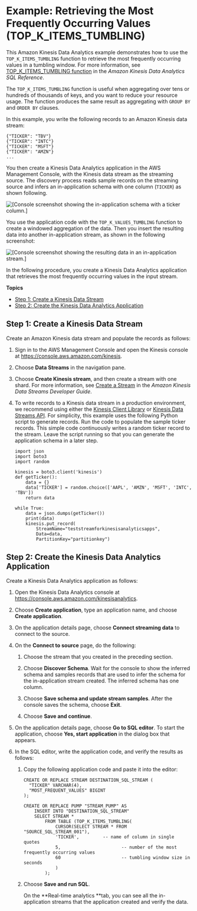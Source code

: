 # Example: Retrieving the Most Frequently Occurring Values \(TOP\_K\_ITEMS\_TUMBLING\)<a name="examples-window-topkitems"></a>

This Amazon Kinesis Data Analytics example demonstrates how to use the `TOP_K_ITEMS_TUMBLING` function to retrieve the most frequently occurring values in a tumbling window\. For more information, see [TOP\_K\_ITEMS\_TUMBLING function](https://docs.aws.amazon.com/kinesisanalytics/latest/sqlref/top-k.html) in the *Amazon Kinesis Data Analytics SQL Reference*\. 

The `TOP_K_ITEMS_TUMBLING` function is useful when aggregating over tens or hundreds of thousands of keys, and you want to reduce your resource usage\. The function produces the same result as aggregating with `GROUP BY` and `ORDER BY` clauses\.

In this example, you write the following records to an Amazon Kinesis data stream: 

```
{"TICKER": "TBV"}
{"TICKER": "INTC"}
{"TICKER": "MSFT"}
{"TICKER": "AMZN"}
...
```

You then create a Kinesis Data Analytics application in the AWS Management Console, with the Kinesis data stream as the streaming source\. The discovery process reads sample records on the streaming source and infers an in\-application schema with one column \(`TICKER`\) as shown following\.

![\[Console screenshot showing the in-application schema with a ticker column.\]](http://docs.aws.amazon.com/kinesisanalytics/latest/dev/images/ex_topk_schema.png)

You use the application code with the `TOP_K_VALUES_TUMBLING` function to create a windowed aggregation of the data\. Then you insert the resulting data into another in\-application stream, as shown in the following screenshot: 

![\[Console screenshot showing the resulting data in an in-application stream.\]](http://docs.aws.amazon.com/kinesisanalytics/latest/dev/images/ex_topk.png)

In the following procedure, you create a Kinesis Data Analytics application that retrieves the most frequently occurring values in the input stream\.

**Topics**
+ [Step 1: Create a Kinesis Data Stream](#examples-window-topkitems-1)
+ [Step 2: Create the Kinesis Data Analytics Application](#examples-window-topkitems-2)

## Step 1: Create a Kinesis Data Stream<a name="examples-window-topkitems-1"></a>

Create an Amazon Kinesis data stream and populate the records as follows:

1. Sign in to the AWS Management Console and open the Kinesis console at [https://console\.aws\.amazon\.com/kinesis](https://console.aws.amazon.com/kinesis)\.

1. Choose **Data Streams** in the navigation pane\.

1. Choose **Create Kinesis stream**, and then create a stream with one shard\. For more information, see [Create a Stream](https://docs.aws.amazon.com/streams/latest/dev/learning-kinesis-module-one-create-stream.html) in the *Amazon Kinesis Data Streams Developer Guide*\.

1. To write records to a Kinesis data stream in a production environment, we recommend using either the [Kinesis Client Library](https://docs.aws.amazon.com/streams/latest/dev/developing-producers-with-kpl.html) or [Kinesis Data Streams API](https://docs.aws.amazon.com/streams/latest/dev/developing-producers-with-sdk.html)\. For simplicity, this example uses the following Python script to generate records\. Run the code to populate the sample ticker records\. This simple code continuously writes a random ticker record to the stream\. Leave the script running so that you can generate the application schema in a later step\.

   ```
   import json
   import boto3
   import random
                           
   kinesis = boto3.client('kinesis')
   def getTicker():
       data = {}
       data['TICKER'] = random.choice(['AAPL', 'AMZN', 'MSFT', 'INTC', 'TBV'])
       return data
                           
   while True:
       data = json.dumps(getTicker())
       print(data)
       kinesis.put_record(
           StreamName="teststreamforkinesisanalyticsapps",
           Data=data,
           PartitionKey="partitionkey")
   ```

## Step 2: Create the Kinesis Data Analytics Application<a name="examples-window-topkitems-2"></a>

Create a Kinesis Data Analytics application as follows:

1. Open the Kinesis Data Analytics console at [ https://console\.aws\.amazon\.com/kinesisanalytics](https://console.aws.amazon.com/kinesisanalytics)\.

1. Choose **Create application**, type an application name, and choose **Create application**\.

1. On the application details page, choose **Connect streaming data** to connect to the source\. 

1. On the **Connect to source** page, do the following:

   1. Choose the stream that you created in the preceding section\. 

   1. Choose **Discover Schema**\. Wait for the console to show the inferred schema and samples records that are used to infer the schema for the in\-application stream created\. The inferred schema has one column\.

   1. Choose **Save schema and update stream samples**\. After the console saves the schema, choose **Exit**\.

   1. Choose **Save and continue**\.

1. On the application details page, choose **Go to SQL editor**\. To start the application, choose **Yes, start application** in the dialog box that appears\.

1. In the SQL editor, write the application code, and verify the results as follows:

   1. Copy the following application code and paste it into the editor:

      ```
      CREATE OR REPLACE STREAM DESTINATION_SQL_STREAM (
        "TICKER" VARCHAR(4), 
        "MOST_FREQUENT_VALUES" BIGINT
      );
      
      CREATE OR REPLACE PUMP "STREAM_PUMP" AS 
          INSERT INTO "DESTINATION_SQL_STREAM"
          SELECT STREAM * 
              FROM TABLE (TOP_K_ITEMS_TUMBLING(
                  CURSOR(SELECT STREAM * FROM "SOURCE_SQL_STREAM_001"),
                  'TICKER',         -- name of column in single quotes
                  5,                       -- number of the most frequently occurring values
                  60                       -- tumbling window size in seconds
                  )
              );
      ```

   1. Choose **Save and run SQL**\. 

      On the **Real\-time analytics **tab, you can see all the in\-application streams that the application created and verify the data\. 